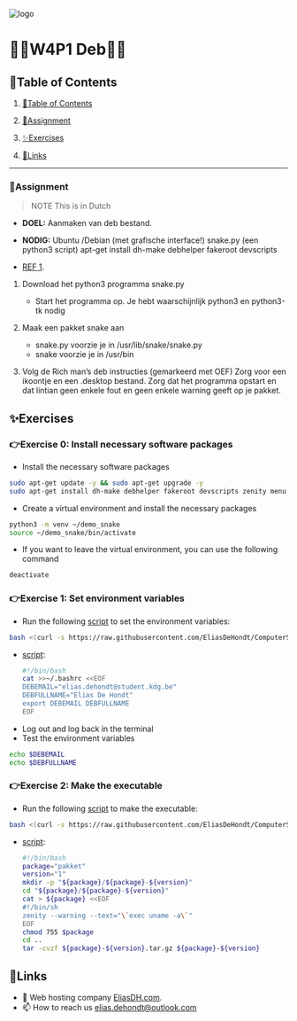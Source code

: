 ![logo](https://eliasdh.com/assets/media/images/logo-github.png)
# 💙🤍W4P1 Deb🤍💙

## 📘Table of Contents

1. [📘Table of Contents](#📘table-of-contents)
2. [📝Assignment](#📝assignment)
3. [✨Exercises](#✨exercises)

4. [🔗Links](#🔗links)

---

### 📝Assignment 
> NOTE This is in Dutch

- **DOEL:**  Aanmaken van deb bestand.

- **NODIG:** Ubuntu /Debian (met grafische interface!) snake.py (een python3 script) apt-get install dh-make debhelper fakeroot devscripts

- [REF 1](https://www.debian.org/doc/debian-policy/).

1. Download het python3 programma snake.py
    - Start het programma op. Je hebt waarschijnlijk python3 en python3-tk nodig

2. Maak een pakket snake aan
    - snake.py voorzie je in /usr/lib/snake/snake.py
    - snake voorzie je in /usr/bin

3. Volg de Rich man’s deb instructies (gemarkeerd met OEF) Zorg voor een ikoontje en een .desktop bestand. Zorg dat het programma opstart en dat lintian geen enkele fout en geen enkele warning geeft op je pakket.

## ✨Exercises

### 👉Exercise 0: Install necessary software packages

- Install the necessary software packages
```bash
sudo apt-get update -y && sudo apt-get upgrade -y
sudo apt-get install dh-make debhelper fakeroot devscripts zenity menu python3-venv python3 wget curl -y
```

- Create a virtual environment and install the necessary packages
```bash
python3 -m venv ~/demo_snake
source ~/demo_snake/bin/activate
```

- If you want to leave the virtual environment, you can use the following command
```bash
deactivate
```

### 👉Exercise 1: Set environment variables

- Run the following [script](/Scripts/Deb/variables.sh) to set the environment variables:
```bash
bash <(curl -s https://raw.githubusercontent.com/EliasDeHondt/ComputerSystems3-ISB/main/Scripts/Deb/variables.sh )
```
- [script](/Scripts/Deb/variables.sh):
    ```bash
    #!/bin/bash
    cat >>~/.bashrc <<EOF
    DEBEMAIL="elias.dehondt@student.kdg.be"
    DEBFULLNAME="Elias De Hondt"
    export DEBEMAIL DEBFULLNAME
    EOF
    ```
- Log out and log back in the terminal
- Test the environment variables
```bash
echo $DEBEMAIL
echo $DEBFULLNAME
```

### 👉Exercise 2: Make the executable

- Run the following [script](/Scripts/Deb/executable.sh) to make the executable:
```bash
bash <(curl -s https://raw.githubusercontent.com/EliasDeHondt/ComputerSystems3-ISB/main/Scripts/Deb/executable.sh )
```
- [script](/Scripts/Deb/executable.sh):
    ```bash
    #!/bin/bash
    package="pakket"
    version="1"
    mkdir -p "${package}/${package}-${version}"
    cd "${package}/${package}-${version}"
    cat > ${package} <<EOF
    #!/bin/sh
    zenity --warning --text="\`exec uname -a\`"
    EOF
    chmod 755 $package
    cd ..
    tar -cvzf ${package}-${version}.tar.gz ${package}-${version}
    ```




















## 🔗Links
- 👯 Web hosting company [EliasDH.com](https://eliasdh.com).
- 📫 How to reach us elias.dehondt@outlook.com